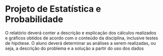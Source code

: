 # Projeto de Estatística e Probabilidade

O relatório deverá conter a descrição e explicação dos cálculos realizados e gráficos obtidos de acordo com o conteúdo da disciplina, inclusive testes de hipótese. O aluno deverá determinar
as análises a serem realizadas, ou seja, a descrição do problema e a solução a partir do uso dos dados 
